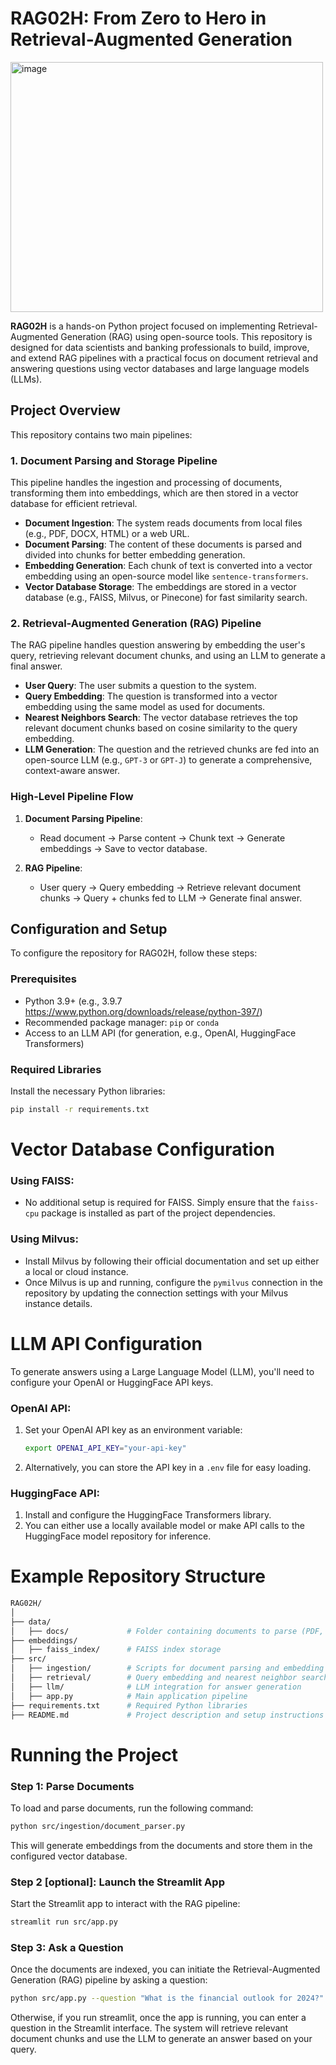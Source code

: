 # RAG02H: From Zero to Hero in Retrieval-Augmented Generation

<!-- ![image](https://github.com/user-attachments/assets/70d6c2c4-8da1-466b-a40c-70c827d320e7) -->

<img src="https://github.com/user-attachments/assets/70d6c2c4-8da1-466b-a40c-70c827d320e7" alt="image" width="500" height="400">

**RAG02H** is a hands-on Python project focused on implementing Retrieval-Augmented Generation (RAG) using open-source tools. This repository is designed for data scientists and banking professionals to build, improve, and extend RAG pipelines with a practical focus on document retrieval and answering questions using vector databases and large language models (LLMs).

## Project Overview

This repository contains two main pipelines:

### 1. Document Parsing and Storage Pipeline
This pipeline handles the ingestion and processing of documents, transforming them into embeddings, which are then stored in a vector database for efficient retrieval.

- **Document Ingestion**: The system reads documents from local files (e.g., PDF, DOCX, HTML) or a web URL.
- **Document Parsing**: The content of these documents is parsed and divided into chunks for better embedding generation.
- **Embedding Generation**: Each chunk of text is converted into a vector embedding using an open-source model like `sentence-transformers`.
- **Vector Database Storage**: The embeddings are stored in a vector database (e.g., FAISS, Milvus, or Pinecone) for fast similarity search.

### 2. Retrieval-Augmented Generation (RAG) Pipeline
The RAG pipeline handles question answering by embedding the user's query, retrieving relevant document chunks, and using an LLM to generate a final answer.

- **User Query**: The user submits a question to the system.
- **Query Embedding**: The question is transformed into a vector embedding using the same model as used for documents.
- **Nearest Neighbors Search**: The vector database retrieves the top relevant document chunks based on cosine similarity to the query embedding.
- **LLM Generation**: The question and the retrieved chunks are fed into an open-source LLM (e.g., `GPT-3` or `GPT-J`) to generate a comprehensive, context-aware answer.

### High-Level Pipeline Flow
1. **Document Parsing Pipeline**:
    - Read document → Parse content → Chunk text → Generate embeddings → Save to vector database.
    
2. **RAG Pipeline**:
    - User query → Query embedding → Retrieve relevant document chunks → Query + chunks fed to LLM → Generate final answer.

## Configuration and Setup

To configure the repository for RAG02H, follow these steps:

### Prerequisites
- Python 3.9+ (e.g., 3.9.7 https://www.python.org/downloads/release/python-397/)
- Recommended package manager: `pip` or `conda`
- Access to an LLM API (for generation, e.g., OpenAI, HuggingFace Transformers)

### Required Libraries
Install the necessary Python libraries:

```bash
pip install -r requirements.txt
```

# Vector Database Configuration

### Using FAISS:
- No additional setup is required for FAISS. Simply ensure that the `faiss-cpu` package is installed as part of the project dependencies.

### Using Milvus:
- Install Milvus by following their official documentation and set up either a local or cloud instance.
- Once Milvus is up and running, configure the `pymilvus` connection in the repository by updating the connection settings with your Milvus instance details.

# LLM API Configuration

To generate answers using a Large Language Model (LLM), you'll need to configure your OpenAI or HuggingFace API keys.

### OpenAI API:
1. Set your OpenAI API key as an environment variable:
    ```bash
    export OPENAI_API_KEY="your-api-key"
    ```
2. Alternatively, you can store the API key in a `.env` file for easy loading.

### HuggingFace API:
1. Install and configure the HuggingFace Transformers library.
2. You can either use a locally available model or make API calls to the HuggingFace model repository for inference.

# Example Repository Structure

```bash
RAG02H/
│
├── data/
│   ├── docs/             # Folder containing documents to parse (PDF, HTML, etc.)
├── embeddings/
│   ├── faiss_index/      # FAISS index storage
├── src/
│   ├── ingestion/        # Scripts for document parsing and embedding generation
│   ├── retrieval/        # Query embedding and nearest neighbor search
│   ├── llm/              # LLM integration for answer generation
│   ├── app.py            # Main application pipeline
├── requirements.txt      # Required Python libraries
├── README.md             # Project description and setup instructions
```

# Running the Project

### Step 1: Parse Documents
To load and parse documents, run the following command:

```bash
python src/ingestion/document_parser.py
```

This will generate embeddings from the documents and store them in the configured vector database.

### Step 2 [optional]: Launch the Streamlit App
Start the Streamlit app to interact with the RAG pipeline:

```bash
streamlit run src/app.py
```

### Step 3: Ask a Question
Once the documents are indexed, you can initiate the Retrieval-Augmented Generation (RAG) pipeline by asking a question:

```bash
python src/app.py --question "What is the financial outlook for 2024?"
```

Otherwise, if you run streamlit, once the app is running, you can enter a question in the Streamlit interface. The system will retrieve relevant document chunks and use the LLM to generate an answer based on your query.
